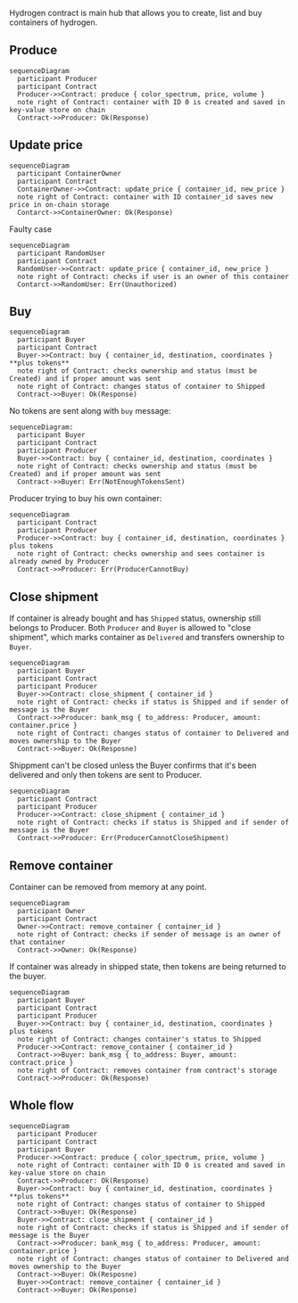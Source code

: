 Hydrogen contract is main hub that allows you to create, list and buy containers of hydrogen.

## Produce

```mermaid
sequenceDiagram
  participant Producer
  participant Contract
  Producer->>Contract: produce { color_spectrum, price, volume }
  note right of Contract: container with ID 0 is created and saved in key-value store on chain
  Contract->>Producer: Ok(Response)
```

## Update price

```mermaid
sequenceDiagram
  participant ContainerOwner
  participant Contract
  ContainerOwner->>Contract: update_price { container_id, new_price }
  note right of Contract: container with ID container_id saves new price in on-chain storage
  Contarct->>ContainerOwner: Ok(Response)
```

Faulty case

```mermaid
sequenceDiagram
  participant RandomUser
  participant Contract
  RandomUser->>Contract: update_price { container_id, new_price }
  note right of Contract: checks if user is an owner of this container
  Contarct->>RandomUser: Err(Unauthorized)
```

## Buy

```mermaid
sequenceDiagram
  participant Buyer
  participant Contract
  Buyer->>Contract: buy { container_id, destination, coordinates } **plus tokens**
  note right of Contract: checks ownership and status (must be Created) and if proper amount was sent
  note right of Contract: changes status of container to Shipped
  Contract->>Buyer: Ok(Response)
```


No tokens are sent along with `buy` message:

```mermaid
sequenceDiagram:
  participant Buyer
  participant Contract
  participant Producer
  Buyer->>Contract: buy { container_id, destination, coordinates }
  note right of Contract: checks ownership and status (must be Created) and if proper amount was sent
  Contract->>Buyer: Err(NotEnoughTokensSent)
```


Producer trying to buy his own container:

```mermaid
sequenceDiagram
  participant Contract
  participant Producer
  Producer->>Contract: buy { container_id, destination, coordinates } plus tokens
  note right of Contract: checks ownership and sees container is already owned by Producer
  Contract->>Producer: Err(ProducerCannotBuy)
```


## Close shipment

If container is already bought and has `Shipped` status, ownership still belongs to Producer. Both `Producer` and `Buyer` is allowed to "close shipment", which marks container as `Delivered` and transfers ownership to `Buyer`.

```mermaid
sequenceDiagram
  participant Buyer
  participant Contract
  participant Producer
  Buyer->>Contract: close_shipment { container_id }
  note right of Contract: checks if status is Shipped and if sender of message is the Buyer
  Contract->>Producer: bank_msg { to_address: Producer, amount: container.price }
  note right of Contract: changes status of container to Delivered and moves ownership to the Buyer
  Contract->>Buyer: Ok(Resposne)
```


Shippment can't be closed unless the Buyer confirms that it's been delivered and only then tokens are sent to Producer.

```mermaid
sequenceDiagram
  participant Contract
  participant Producer
  Producer->>Contract: close_shipment { container_id }
  note right of Contract: checks if status is Shipped and if sender of message is the Buyer
  Contract->>Producer: Err(ProducerCannotCloseShipment)
```


## Remove container

Container can be removed from memory at any point.

```mermaid
sequenceDiagram
  participant Owner
  participant Contract
  Owner->>Contract: remove_container { container_id }
  note right of Contract: checks if sender of message is an owner of that container
  Contract->>Owner: Ok(Response)
```

If container was already in shipped state, then tokens are being returned to the buyer.

```mermaid
sequenceDiagram
  participant Buyer
  participant Contract
  participant Producer
  Buyer->>Contract: buy { container_id, destination, coordinates } plus tokens
  note right of Contract: changes container's status to Shipped
  Producer->>Contract: remove_container { container_id }
  Contract->>Buyer: bank_msg { to_address: Buyer, amount: contract.price }
  note right of Contract: removes container from contract's storage
  Contract->>Producer: Ok(Response)
```

## Whole flow

```mermaid
sequenceDiagram
  participant Producer
  participant Contract
  participant Buyer
  Producer->>Contract: produce { color_spectrum, price, volume }
  note right of Contract: container with ID 0 is created and saved in key-value store on chain
  Contract->>Producer: Ok(Response)
  Buyer->>Contract: buy { container_id, destination, coordinates } **plus tokens**
  note right of Contract: changes status of container to Shipped
  Contract->>Buyer: Ok(Response)
  Buyer->>Contract: close_shipment { container_id }
  note right of Contract: checks if status is Shipped and if sender of message is the Buyer
  Contract->>Producer: bank_msg { to_address: Producer, amount: container.price }
  note right of Contract: changes status of container to Delivered and moves ownership to the Buyer
  Contract->>Buyer: Ok(Resposne)
  Buyer->>Contract: remove_container { container_id }
  Contract->>Buyer: Ok(Response)
```


